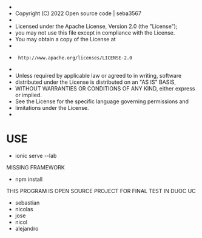 -
- Copyright (C) 2022 Open source code | seba3567
-
- Licensed under the Apache License, Version 2.0 (the "License");
- you may not use this file except in compliance with the License.
- You may obtain a copy of the License at
-
-      http://www.apache.org/licenses/LICENSE-2.0
-
- Unless required by applicable law or agreed to in writing, software
- distributed under the License is distributed on an "AS IS" BASIS,
- WITHOUT WARRANTIES OR CONDITIONS OF ANY KIND, either express or implied.
- See the License for the specific language governing permissions and
- limitations under the License.
-

USE 
======================================
- ionic serve --lab


MISSING FRAMEWORK

- npm install



THIS PROGRAM IS OPEN SOURCE PROJECT FOR FINAL TEST IN DUOC UC

- sebastian
- nicolas
- jose 
- nicol
- alejandro
